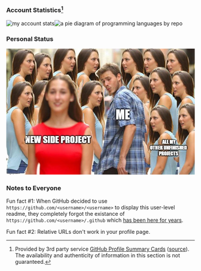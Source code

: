 ### Account Statistics[^1]

![my account stats](http://github-profile-summary-cards.vercel.app/api/cards/stats?username=Jamesits&theme=github_dark)![a pie diagram of programming languages by repo](http://github-profile-summary-cards.vercel.app/api/cards/repos-per-language?username=Jamesits&theme=github_dark)

### Personal Status

![Fun fact #0: here is a picture that you disabled people will not be able to see because everyone is putting images in their personal readme and nobody cares about accessibility.](https://github.com/Jamesits/Jamesits/raw/master/assets/meme_side_project.jpg)

### Notes to Everyone

Fun fact #1: When GitHub decided to use `https://github.com/<username>/<username>` to display this user-level readme, they completely forgot the existance of `https://github.com/<username>/.github` which [has been here for years](https://docs.github.com/en/github/building-a-strong-community/creating-a-default-community-health-file).

Fun fact #2: Relative URLs don't work in your profile page. 

<!-- footnotes -->
[^1]: Provided by 3rd party service [GitHub Profile Summary Cards](https://github-profile-summary-cards.vercel.app) ([source](https://github.com/vn7n24fzkq/github-profile-summary-cards)). The availability and authenticity of information in this section is not guaranteed.
